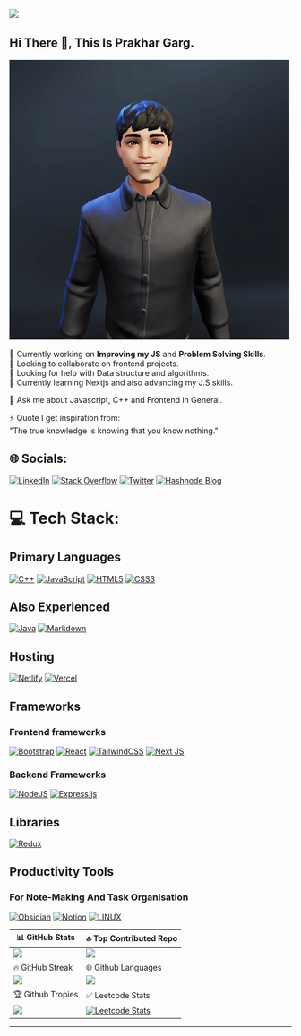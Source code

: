 [![](https://visitcount.itsvg.in/api?id=Prakhargarg-2010196&icon=2&color=3)](https://visitcount.itsvg.in)

## Hi There 👋, This Is Prakhar Garg.
![](https://raw.githubusercontent.com/Prakhargarg-2010196/Prakhargarg-2010196/main/ReadyPlayerMe-Avatar.jpeg)

🔭 Currently working on **Improving my JS** and **Problem Solving Skills**.<br>
👯 Looking to collaborate on frontend projects.<br>
🤝 Looking for help with Data structure and algorithms.<br>
🌱 Currently learning Nextjs and also advancing my J.S skills.

💬 Ask me about Javascript, C++ and Frontend in General.<br>

⚡ Quote I get inspiration from:<br>"The true knowledge is knowing that you know nothing."


## 🌐 Socials:
[![LinkedIn](https://img.shields.io/badge/LinkedIn-%230077B5.svg?logo=linkedin&logoColor=white)](https://linkedin.com/in/prakhargarg23) 
[![Stack Overflow](https://img.shields.io/badge/-Stackoverflow-FE7A16?logo=stack-overflow&logoColor=white)](https://stackoverflow.com/users/15645824/prakhar-garg) [![Twitter](https://img.shields.io/badge/Twitter-%231DA1F2.svg?logo=Twitter&logoColor=white)](https://twitter.com/prakhargarg23) 
[![Hashnode Blog](https://img.shields.io/badge/Hashnode-2962FF?style=for-the-badge&logo=hashnode&logoColor=white)](https://prakharblogs.hashnode.dev/)

# 💻 Tech Stack:
## Primary Languages
[![C++](https://img.shields.io/badge/c++-%2300599C.svg?style=for-the-badge&logo=c%2B%2B&logoColor=white)](https://en.cppreference.com/w/) 
[![JavaScript](https://img.shields.io/badge/javascript-%23323330.svg?style=for-the-badge&logo=javascript&logoColor=%23F7DF1E)](https://javascript.info/) 
[![HTML5](https://img.shields.io/badge/html5-%23E34F26.svg?style=for-the-badge&logo=html5&logoColor=white)](https://internetingishard.netlify.app/html-and-css/basic-web-pages/index.html)
[![CSS3](https://img.shields.io/badge/css3-%231572B6.svg?style=for-the-badge&logo=css3&logoColor=white)](https://internetingishard.netlify.app/html-and-css/basic-web-pages/index.html)
## Also Experienced 
[![Java](https://img.shields.io/badge/java-%23ED8B00.svg?style=for-the-badge&logo=java&logoColor=white)](https://dev.java/learn/)
[![Markdown](https://img.shields.io/badge/markdown-%23000000.svg?style=for-the-badge&logo=markdown&logoColor=white)](https://www.markdownguide.org/)

## Hosting 
[![Netlify](https://img.shields.io/badge/netlify-%23000000.svg?style=for-the-badge&logo=netlify&logoColor=#00C7B7)](https://www.netlify.com/) 
[![Vercel](https://img.shields.io/badge/vercel-%23000000.svg?style=for-the-badge&logo=vercel&logoColor=white)](https://vercel.com/)

## Frameworks

### Frontend frameworks
[![Bootstrap](https://img.shields.io/badge/bootstrap-%23563D7C.svg?style=for-the-badge&logo=bootstrap&logoColor=white)](https://getbootstrap.com/) 
[![React](https://img.shields.io/badge/react-%2320232a.svg?style=for-the-badge&logo=react&logoColor=%2361DAFB)](https://react.dev/)
[![TailwindCSS](https://img.shields.io/badge/tailwindcss-%2338B2AC.svg?style=for-the-badge&logo=tailwind-css&logoColor=white)](https://tailwindcss.com)
[![Next JS](https://img.shields.io/badge/Next-black?style=for-the-badge&logo=next.js&logoColor=white)](https://nextjs.org/) 

### Backend Frameworks
[![NodeJS](https://img.shields.io/badge/node.js-6DA55F?style=for-the-badge&logo=node.js&logoColor=white)](https://nodejs.dev/en/learn/)
[![Express.js](https://img.shields.io/badge/express.js-%23404d59.svg?style=for-the-badge&logo=express&logoColor=%2361DAFB)](https://expressjs.com) 

## Libraries
[![Redux](https://img.shields.io/badge/redux-%23593d88.svg?style=for-the-badge&logo=redux&logoColor=white)](https://redux.js.org/)

## Productivity Tools
### For Note-Making And Task Organisation
[![Obsidian](https://img.shields.io/badge/Obsidian-483699?style=for-the-badge&logo=Obsidian&logoColor=white)](https://obsidian.md/)
[![Notion](https://img.shields.io/badge/Notion-%23000000.svg?style=for-the-badge&logo=notion&logoColor=white)](https://www.notion.so)
[![LINUX](https://img.shields.io/badge/Linux-FCC624?style=for-the-badge&logo=linux&logoColor=black)](https://linuxjourney.com/)

| 📊 GitHub Stats | 🔝 Top Contributed Repo  |
| ----------------|  ----------------------- |
|![](https://github-readme-stats.vercel.app/api?username=Prakhargarg-2010196&theme=highcontrast&hide_border=false&include_all_commits=true&count_private=true) | ![](https://github-contributor-stats.vercel.app/api?username=Prakhargarg-2010196&limit=5&theme=dark&combine_all_yearly_contributions=true) |
| 🔥 GitHub Streak | 🌐 Github Languages |
|![](https://github-readme-streak-stats.herokuapp.com/?user=Prakhargarg-2010196&theme=highcontrast&hide_border=false)|![](https://github-readme-stats.vercel.app/api/top-langs/?username=Prakhargarg-2010196&theme=highcontrast&hide_border=false&include_all_commits=true&count_private=true&layout=compact)|
|  🏆 Github Tropies |  ✅ Leetcode Stats|
|  ![](https://github-profile-trophy.vercel.app/?username=Prakhargarg-2010196&theme=buddhism&no-frame=true&no-bg=true&margin-w=4) |[![Leetcode Stats](https://leetcard.jacoblin.cool/prakhar-garg?ext=heatmap&theme=unicorn,dark)](https://leetcode.com/prakhar-garg/)  |

---



